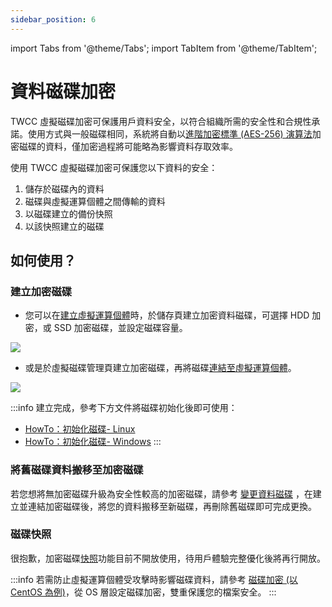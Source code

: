 ```yaml
---
sidebar_position: 6
---
```


import Tabs from '@theme/Tabs';
import TabItem from '@theme/TabItem';

# 資料磁碟加密

TWCC 虛擬磁碟加密可保護用戶資料安全，以符合組織所需的安全性和合規性承諾。使用方式與一般磁碟相同，系統將自動以[進階加密標準 (AES-256) 演算法](https://zh.wikipedia.org/wiki/%E9%AB%98%E7%BA%A7%E5%8A%A0%E5%AF%86%E6%A0%87%E5%87%86)加密磁碟的資料，僅加密過程將可能略為影響資料存取效率。

使用 TWCC 虛擬磁碟加密可保護您以下資料的安全：

1. 儲存於磁碟內的資料
2. 磁碟與虛擬運算個體之間傳輸的資料
3. 以磁碟建立的備份快照
4. 以該快照建立的磁碟

## 如何使用？

### 建立加密磁碟

- 您可以在[建立虛擬運算個體](https://man.twcc.ai/@twccdocs/guide-vcs-create-zh)時，於儲存頁建立加密資料磁碟，可選擇 HDD 加密，或 SSD 加密磁碟，並設定磁碟容量。

![](https://cos.twcc.ai/SYS-MANUAL/uploads/upload_cf9fc17017c6637a459907a36a787297.png)
  
- 或是於虛擬磁碟管理頁建立加密磁碟，再將磁碟[連結至虛擬運算個體](https://man.twcc.ai/@twccdocs/guide-vcs-vds-manage-disk-zh#%E9%80%A3%E7%B5%90%E8%87%B3%E8%99%9B%E6%93%AC%E9%81%8B%E7%AE%97%E5%80%8B%E9%AB%94)。

![](https://cos.twcc.ai/SYS-MANUAL/uploads/upload_71e884dbfb16fc5c694c477d0847b305.png)


:::info
建立完成，參考下方文件將磁碟初始化後即可使用：
- [<ins>HowTo：初始化磁碟- Linux</ins>](https://man.twcc.ai/@twccdocs/howto-bss-init-vol-linux-zh)
- [<ins>HowTo：初始化磁碟- Windows</ins>](https://man.twcc.ai/@twccdocs/howto-bss-init-vol-windows-zh)
:::

### 將舊磁碟資料搬移至加密磁碟

若您想將無加密磁碟升級為安全性較高的加密磁碟，請參考 [變更資料磁碟](https://man.twcc.ai/@twccdocs/doc-vcs-main-zh/https%3A%2F%2Fman.twcc.ai%2F%40twccdocs%2Fhowto-bss-replace-data-vol-zh) ，在建立並連結加密磁碟後，將您的資料搬移至新磁碟，再刪除舊磁碟即可完成更換。

### 磁碟快照

很抱歉，加密磁碟[快照](https://man.twcc.ai/@twccdocs/guide-vcs-vds-disk-snapshot-zh)功能目前不開放使用，待用戶體驗完整優化後將再行開放。


:::info
若需防止虛擬運算個體受攻擊時影響磁碟資料，請參考 [<ins>磁碟加密 (以 CentOS 為例)</ins>](https://drive.google.com/file/d/1A6gdyL0lUMauygwM9cLtgU8GwbRpK36s/view)，從 OS 層設定磁碟加密，雙重保護您的檔案安全。
:::